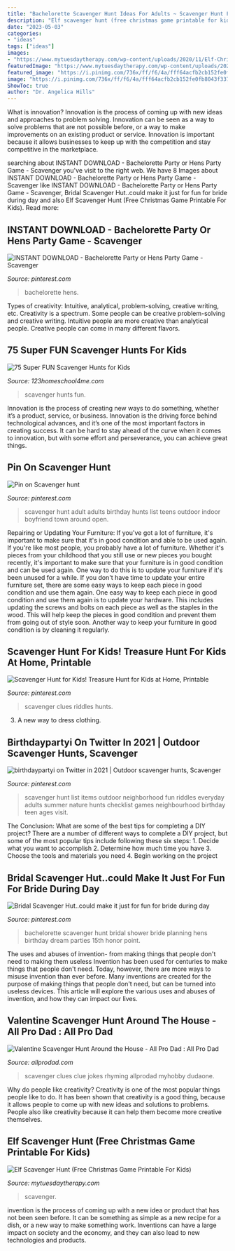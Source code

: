 ```yaml
---
title: "Bachelorette Scavenger Hunt Ideas For Adults ~ Scavenger Hunt For Kids! Treasure Hunt For Kids At Home, Printable"
description: "Elf scavenger hunt (free christmas game printable for kids)"
date: "2023-05-03"
categories:
- "ideas"
tags: ["ideas"]
images:
- "https://www.mytuesdaytherapy.com/wp-content/uploads/2020/11/Elf-Christmas-Scavenger-Hunt-2-768x1152.jpg"
featuredImage: "https://www.mytuesdaytherapy.com/wp-content/uploads/2020/11/Elf-Christmas-Scavenger-Hunt-2-768x1152.jpg"
featured_image: "https://i.pinimg.com/736x/ff/f6/4a/fff64acfb2cb152fe0fb8043f3372674.jpg"
image: "https://i.pinimg.com/736x/ff/f6/4a/fff64acfb2cb152fe0fb8043f3372674.jpg"
ShowToc: true
author: "Dr. Angelica Hills"
---
```



What is innovation?
Innovation is the process of coming up with new ideas and approaches to problem solving. Innovation can be seen as a way to solve problems that are not possible before, or a way to make improvements on an existing product or service. Innovation is important because it allows businesses to keep up with the competition and stay competitive in the marketplace.

	

		
searching about INSTANT DOWNLOAD - Bachelorette Party or Hens Party Game - Scavenger you've visit to the right web. We have 8 Images about INSTANT DOWNLOAD - Bachelorette Party or Hens Party Game - Scavenger like INSTANT DOWNLOAD - Bachelorette Party or Hens Party Game - Scavenger, Bridal Scavenger Hut..could make it just for fun for bride during day and also Elf Scavenger Hunt (Free Christmas Game Printable For Kids). Read more:
		
    
## INSTANT DOWNLOAD - Bachelorette Party Or Hens Party Game - Scavenger

<img loading=lazy src="https://i.pinimg.com/736x/f9/d4/51/f9d451992d3f43890cc2d73c2045338f.jpg" onerror="this.onerror=null;this.src='https://tse3.mm.bing.net/th?id=OIP.RH3iREmlrQfa7Y3il6jAoQHaLc&amp;pid=15.1';" alt="INSTANT DOWNLOAD - Bachelorette Party or Hens Party Game - Scavenger">

_Source: pinterest.com_

>bachelorette hens. 

	

Types of creativity: Intuitive, analytical, problem-solving, creative writing, etc.
Creativity is a spectrum. Some people can be creative problem-solving and creative writing. Intuitive people are more creative than analytical people. Creative people can come in many different flavors.

    
## 75 Super FUN Scavenger Hunts For Kids

<img loading=lazy src="https://www.123homeschool4me.com/wp-content/uploads/2020/10/Scavenger-Hunts-for-Kids.jpg" onerror="this.onerror=null;this.src='https://tse3.mm.bing.net/th?id=OIP.OehDCsFf32ocvVvav9mQZwHaLH&amp;pid=15.1';" alt="75 Super FUN Scavenger Hunts for Kids">

_Source: 123homeschool4me.com_

>scavenger hunts fun. 

	

Innovation is the process of creating new ways to do something, whether it’s a product, service, or business. Innovation is the driving force behind technological advances, and it’s one of the most important factors in creating success. It can be hard to stay ahead of the curve when it comes to innovation, but with some effort and perseverance, you can achieve great things.

    
## Pin On Scavenger Hunt

<img loading=lazy src="https://i.pinimg.com/736x/bd/cc/83/bdcc835176ef91ca0de2b502cd3f59f3.jpg" onerror="this.onerror=null;this.src='https://tse2.mm.bing.net/th?id=OIP.RaVWm_axY4tD3GcBTVHRDAAAAA&amp;pid=15.1';" alt="Pin on Scavenger hunt">

_Source: pinterest.com_

>scavenger hunt adult adults birthday hunts list teens outdoor indoor boyfriend town around open. 

	

Repairing or Updating Your Furniture: If you've got a lot of furniture, it's important to make sure that it's in good condition and able to be used again.
If you're like most people, you probably have a lot of furniture. Whether it's pieces from your childhood that you still use or new pieces you bought recently, it's important to make sure that your furniture is in good condition and can be used again. One way to do this is to update your furniture if it's been unused for a while. If you don't have time to update your entire furniture set, there are some easy ways to keep each piece in good condition and use them again. 
One easy way to keep each piece in good condition and use them again is to update your hardware. This includes updating the screws and bolts on each piece as well as the staples in the wood. This will help keep the pieces in good condition and prevent them from going out of style soon. Another way to keep your furniture in good condition is by cleaning it regularly.

    
## Scavenger Hunt For Kids! Treasure Hunt For Kids At Home, Printable

<img loading=lazy src="https://i.pinimg.com/736x/ff/f6/4a/fff64acfb2cb152fe0fb8043f3372674.jpg" onerror="this.onerror=null;this.src='https://tse1.mm.bing.net/th?id=OIP.Nb8suc198IysxOgUEmjMnwHaJc&amp;pid=15.1';" alt="Scavenger Hunt for Kids! Treasure Hunt for Kids at Home, Printable">

_Source: pinterest.com_

>scavenger clues riddles hunts. 

	

3. A new way to dress clothing.

    
## Birthdaypartyi On Twitter In 2021 | Outdoor Scavenger Hunts, Scavenger

<img loading=lazy src="https://i.pinimg.com/736x/83/26/e9/8326e9425b8f761509b9dc07d90eae67.jpg" onerror="this.onerror=null;this.src='https://tse2.mm.bing.net/th?id=OIP.qOgIAAN0hFDGEmyVyNHHggHaK6&amp;pid=15.1';" alt="birthdaypartyi on Twitter in 2021 | Outdoor scavenger hunts, Scavenger">

_Source: pinterest.com_

>scavenger hunt list items outdoor neighborhood fun riddles everyday adults summer nature hunts checklist games neighbourhood birthday teen ages visit. 

	

The Conclusion: What are some of the best tips for completing a DIY project?
There are a number of different ways to complete a DIY project, but some of the most popular tips include following these six steps: 1. Decide what you want to accomplish 2. Determine how much time you have 3. Choose the tools and materials you need 4. Begin working on the project 
    
## Bridal Scavenger Hut..could Make It Just For Fun For Bride During Day

<img loading=lazy src="https://i.pinimg.com/originals/ff/0c/72/ff0c722383a340b9b20b8d3067c97152.jpg" onerror="this.onerror=null;this.src='https://tse1.mm.bing.net/th?id=OIP.J-xyl3mCWpyrqfwy7DP8tAHaKe&amp;pid=15.1';" alt="Bridal Scavenger Hut..could make it just for fun for bride during day">

_Source: pinterest.com_

>bachelorette scavenger hunt bridal shower bride planning hens birthday dream parties 15th honor point. 

	

The uses and abuses of invention- from making things that people don't need to making them useless
Invention has been used for centuries to make things that people don't need. Today, however, there are more ways to misuse invention than ever before. Many inventions are created for the purpose of making things that people don't need, but can be turned into useless devices. This article will explore the various uses and abuses of invention, and how they can impact our lives.

    
## Valentine Scavenger Hunt Around The House - All Pro Dad : All Pro Dad

<img loading=lazy src="https://www.allprodad.com/wp-content/uploads/2016/02/apd-hhgregg-valentine-scavenger-hunt-600w.jpg" onerror="this.onerror=null;this.src='https://tse1.mm.bing.net/th?id=OIP.l3kSBafEIby5rd-znWtioAHaJl&amp;pid=15.1';" alt="Valentine Scavenger Hunt Around the House - All Pro Dad : All Pro Dad">

_Source: allprodad.com_

>scavenger clues clue jokes rhyming allprodad myhobby dudaone. 

	

Why do people like creativity?
Creativity is one of the most popular things people like to do. It has been shown that creativity is a good thing, because it allows people to come up with new ideas and solutions to problems. People also like creativity because it can help them become more creative themselves.

    
## Elf Scavenger Hunt (Free Christmas Game Printable For Kids)

<img loading=lazy src="https://www.mytuesdaytherapy.com/wp-content/uploads/2020/11/Elf-Christmas-Scavenger-Hunt-2-768x1152.jpg" onerror="this.onerror=null;this.src='https://tse3.mm.bing.net/th?id=OIP.QFwsNK5_iIYNbn010EcT-AHaLH&amp;pid=15.1';" alt="Elf Scavenger Hunt (Free Christmas Game Printable For Kids)">

_Source: mytuesdaytherapy.com_

>scavenger. 

	

invention is the process of coming up with a new idea or product that has not been seen before. It can be something as simple as a new recipe for a dish, or a new way to make something work. Inventions can have a large impact on society and the economy, and they can also lead to new technologies and products.


